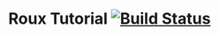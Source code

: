 # Roux Tutorial [![Build Status](https://travis-ci.com/rouxers/tutorial.svg?branch=master)](https://travis-ci.com/rouxers/tutorial)